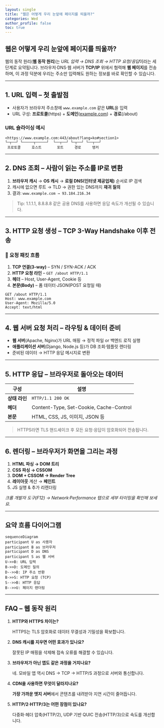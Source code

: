 ```yaml
---
layout: single
title: "웹은 어떻게 우리 눈앞에 페이지를 띄울까?"
categories: Wed
author_profile: false
toc: true
---
```


## 웹은 어떻게 우리 눈앞에 페이지를 띄울까?

웹의 동작 원리(**웹 동작 원리**)는 *URL 입력 → DNS 조회 → HTTP 요청/응답*이라는 세 단계로 요약됩니다. 브라우저·DNS·웹 서버가 **TCP/IP** 위에서 협력해 **웹 페이지**를 전송하며, 이 과정 덕분에 우리는 주소만 입력해도 원하는 정보를 바로 확인할 수 있습니다.

------

## 1. URL 입력 – 첫 출발점

- 사용자가 브라우저 주소창에 `www.example.com` 같은 **URL**을 입력
- URL 구성: **프로토콜**(https) + **도메인**([example.com](http://example.com)) + **경로**(/about)

### URL 슬라이싱 예시

```
<https://www.example.com:443/about?lang=ko#section1>
└─┬──┘ └─────┬─────┘  └──┬──┘ └─┬──┘ └──┬──┘
 프로토콜     호스트       포트     경로     앵커
```

------

## 2. DNS 조회 – 사람이 읽는 주소를 IP로 변환

1. **브라우저 캐시** → **OS 캐시** → **로컬 DNS(인터넷 제공업체)** 순서로 IP 검색
2. 캐시에 없으면 루트 → TLD → 권한 있는 DNS까지 **재귀 질의**
3. 결과: `www.example.com → 93.184.216.34`

> Tip: 1.1.1.1, 8.8.8.8 같은 공용 DNS를 사용하면 응답 속도가 개선될 수 있습니다.

------

## 3. HTTP 요청 생성 – TCP 3-Way Handshake 이후 전송

### 📨 요청 패킷 흐름

1. **TCP 연결(3-way)** – SYN / SYN-ACK / ACK
2. **HTTP 요청 라인** – `GET /about HTTP/1.1`
3. **헤더** – Host, User-Agent, Cookie 등
4. **본문(Body)** – 폼 데이터·JSON(POST 요청일 때)

```http
GET /about HTTP/1.1
Host: www.example.com
User-Agent: Mozilla/5.0
Accept: text/html
```

------

## 4. 웹 서버 요청 처리 – 라우팅 & 데이터 준비

- **웹 서버**(Apache, Nginx)가 URL 매핑 → 정적 파일 or 백엔드 로직 실행
- **애플리케이션 서버**(Django, Node.js 등)가 DB 조회·템플릿 렌더링
- 준비된 데이터 → HTTP 응답 메시지로 변환

------

## 5. HTTP 응답 – 브라우저로 돌아오는 데이터

| 구성          | 설명                                    |
| ------------- | --------------------------------------- |
| **상태 라인** | `HTTP/1.1 200 OK`                       |
| **헤더**      | Content-Type, Set-Cookie, Cache-Control |
| **본문**      | HTML, CSS, JS, 이미지, JSON 등          |

> HTTPS라면 TLS 핸드셰이크 후 모든 요청·응답이 암호화되어 전송됩니다.

------

## 6. 렌더링 – 브라우저가 화면을 그리는 과정

1. **HTML 파싱 → DOM 트리**
2. **CSS 파싱 → CSSOM**
3. **DOM + CSSOM → Render Tree**
4. **레이아웃** 계산 → **페인트**
5. JS 실행 & 추가 리렌더링

*크롬 개발자 도구(F12) → Network·Performance 탭으로 세부 타이밍을 확인해 보세요.*

------

## 요약 흐름 다이어그램

```mermaid
sequenceDiagram
participant U as 사용자
participant B as 브라우저
participant D as DNS
participant S as 웹 서버
U->>B: URL 입력
B->>D: 도메인 질의
D-->>B: IP 주소 반환
B->>S: HTTP 요청 (TCP)
S-->>B: HTTP 응답
B-->>U: 페이지 렌더링
```

------

## FAQ – 웹 동작 원리

1. **HTTP와 HTTPS 차이는?**

   HTTPS는 TLS 암호화로 데이터 무결성과 기밀성을 확보합니다.

2. **DNS 캐시를 지우면 어떤 효과가 있나요?**

   잘못된 IP 매핑을 삭제해 접속 오류를 해결할 수 있습니다.

3. **브라우저가 아닌 앱도 같은 과정을 거치나요?**

   네. 모바일 앱 역시 DNS → TCP → HTTP/S 과정으로 서버와 통신합니다.

4. **CDN을 사용하면 무엇이 달라지나요?**

   **가장 가까운 엣지 서버**에서 콘텐츠를 내려받아 지연 시간이 줄어듭니다.

5. **HTTP/2·HTTP/3는 어떤 장점이 있나요?**

   다중화·헤더 압축(HTTP/2), UDP 기반 QUIC 전송(HTTP/3)으로 속도를 개선합니다.
